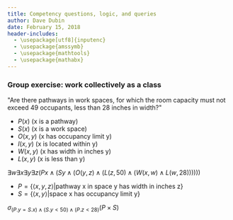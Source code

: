 ```yaml
---
title: Competency questions, logic, and queries
author: Dave Dubin
date: February 15, 2018
header-includes:
  - \usepackage[utf8]{inputenc}
  - \usepackage{amssymb}
  - \usepackage{mathtools}
  - \usepackage{mathabx}  
---
```


### Group exercise: work collectively as a class

"Are there pathways in work spaces, for which the room capacity must not exceed 49 occupants, less than 28 inches in width?"

- $P(x)$ (x is a pathway)
- $S(x)$ (x is a work space)
- $O(x,y)$ (x has occupancy limit y)
- $I(x,y)$ (x is located within y)
- $W(x,y)$ (x has width in inches y)
- $L(x,y)$ (x is less than y)

${\exists}w{\exists}x{\exists}y{\exists}z(Px \wedge (Sy \wedge (O(y,z) \wedge (L(z,50) \wedge (W(x,w) \wedge L(w,28))))))$

- $P = \{{\langle}x,y,z{\rangle}|$pathway x in space y has width in inches z$\}$
- $S = \{{\langle}x,y{\rangle}|$space x has occupancy limit y$\}$

${\sigma}_{(P.y = S.x) \wedge (S.y < 50) \wedge (P.z < 28)} (P \times S)$